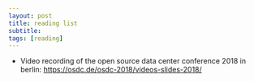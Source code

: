 ```yaml
---
layout: post
title: reading list
subtitle: 
tags: [reading]
---
```


* Video recording of the open source data center conference 2018 in berlin:
  https://osdc.de/osdc-2018/videos-slides-2018/
